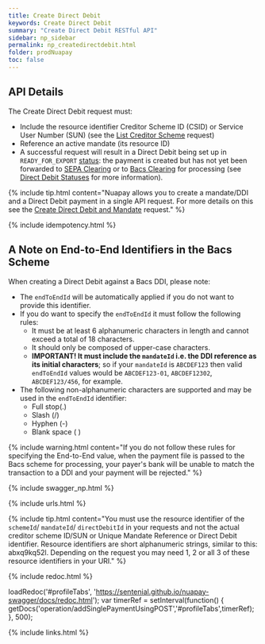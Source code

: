 ```yaml
---
title: Create Direct Debit
keywords: Create Direct Debit
summary: "Create Direct Debit RESTful API"
sidebar: np_sidebar
permalink: np_createdirectdebit.html
folder: prodNuapay
toc: false
---
```


## API Details

The Create Direct Debit request must:

* Include the resource identifier Creditor Scheme ID (CSID) or Service User Number (SUN) (see the <a href="np_listcredscheme.html"> List Creditor Scheme</a> request)
* Reference an active mandate (its resource ID)
* A successful request will result in a Direct Debit being set up in `READY_FOR_EXPORT` [status](np_ddstatuses.html): the payment is created but has not yet been forwarded to <a href="#" data-toggle="tooltip" data-original-title="{{site.data.glossary.clearing}}">SEPA Clearing</a> or to <a href="#" data-toggle="tooltip" data-original-title="{{site.data.glossary.bacs-clearing}}">Bacs Clearing</a> for processing (see <a href ="np_ddstatuses.html">Direct Debit Statuses</a> for more information).

{% include tip.html content="Nuapay allows you to create a mandate/DDI and a Direct Debit payment in a single API request. For more details on this see the [Create Direct Debit and Mandate](np_createddandmand.html) request." %}

{% include idempotency.html %}

## A Note on End-to-End Identifiers in the Bacs Scheme

When creating a Direct Debit against a Bacs DDI, please note:

* The `endToEndId` will be automatically applied if you do not want to provide this identifier.
* If you do want to specify the `endToEndId` it must follow the following rules:
  * It must be at least 6 alphanumeric characters in length and cannot exceed a total of 18 characters.
  * It should only be composed of upper-case characters.
  * **IMPORTANT! It must include the `mandateId` i.e. the DDI reference as its initial characters**; so if your `mandateId` is ``ABCDEF123`` then valid `endToEndId` values would be `ABCDEF123-01`, `ABCDEF12302`, `ABCDEF123/456`, for example.
* The following non-alphanumeric characters are supported and may be used in the `endToEndId` identifier:
  * Full stop(.)
  * Slash (/)
  * Hyphen (-)
  * Blank space ( )

{% include warning.html content="If you do not follow these rules for specifying the End-to-End value, when the payment file is passed to the Bacs scheme for processing, your payer's bank will be unable to match the transaction to a DDI and your payment will be rejected." %}



{% include swagger_np.html %}

{% include urls.html %}

{% include tip.html content="You must use the resource identifier of the `schemeId`/ `mandateId`/ `directDebitId` in your requests and not the actual creditor scheme ID/SUN or Unique Mandate Reference or Direct Debit identifier. Resource identifiers are short alphanumeric strings, similar to this: abxq9kq52l. Depending on the request you may need 1, 2 or all 3 of these resource identifiers in your URI." %}

<ul id="profileTabs" class="nav nav-tabs">


</ul>

{% include redoc.html %}

loadRedoc('#profileTabs', 'https://sentenial.github.io/nuapay-swagger/docs/redoc.html');
var timerRef = setInterval(function() { getDocs('operation/addSinglePaymentUsingPOST','#profileTabs',timerRef); }, 500);


</script>


<div id="mydiv"></div>
</div>
</div>

{% include links.html %}
